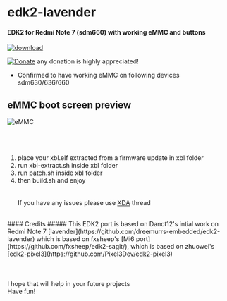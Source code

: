 # edk2-lavender

#### EDK2 for Redmi Note 7 (sdm660) with working eMMC and buttons
[![download](https://img.shields.io/github/downloads/serdeliuk/edk2-lavender/total)](https://github.com/serdeliuk/edk2-lavender/releases/download/3/edk2-lavender.0.0.3.zip)

[![Donate](https://img.shields.io/badge/Donate-PayPal-green.svg)](https://paypal.me/serdeliuk) any donation is highly appreciated!

- Confirmed to have working eMMC on following devices <br>sdm630/636/660

eMMC boot screen preview
---
![eMMC](https://github.com/serdeliuk/edk2-lavender/blob/main/pictures/eMMC.PE.boot.jpg)
<br><br><br><br>
1. place your xbl.elf extracted from a firmware update in xbl folder
2. run xbl-extract.sh inside xbl folder
3. run patch.sh inside xbl folder
4. then build.sh and enjoy
<br><br><br>
If you have any issues please use [XDA](https://forum.xda-developers.com/t/info-edk2-port-to-redmi-note-7-to-boot-windows.4364063/) thread
<br>
#### Credits
##### This EDK2 port is based on Danct12's intial work on Redmi Note 7 [lavender](https://github.com/dreemurrs-embedded/edk2-lavender)
which is based on fxsheep's [Mi6 port](https://github.com/fxsheep/edk2-sagit/), which is based on zhuowei's [edk2-pixel3](https://github.com/Pixel3Dev/edk2-pixel3)
<br><br><br><br>
I hope that will help in your future projects<br>
Have fun!

